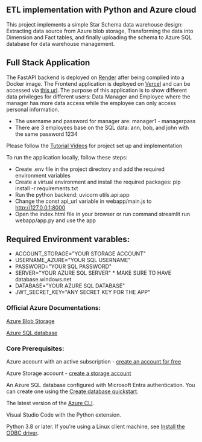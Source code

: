 ## ETL implementation with Python and Azure cloud

This project implements a simple Star Schema data warehouse design: Extracting data source from Azure blob storage, Transforming the data into Dimension and Fact tables, and finally uploading the schema to Azure SQL database for data warehouse management.

## Full Stack Application

The FastAPI backend is deployed on [Render](https://render.com) after being complied into a Docker image. The Frontend application is deployed on [Vercel](https://vercel.com) and can be accessed via [this url](https://etl-tutorial.vercel.app/index.html). The purpose of this application is to show different data privileges for different users: Data Manager and Employee where the manager has more data access while the employee can only access personal information.

- The username and password for manager are: manager1 - managerpass
- There are 3 employees base on the SQL data: ann, bob, and john with the same password 1234

Please follow the [Tutorial Videos](https://www.youtube.com/watch?v=yIflPdERBvY&list=PL5WVbgdMDtS0rBQzayZnYlnIDHHyEAYxy) for project set up and implementation

To run the application locally, follow these steps:
- Create .env file in the project directory and add the required environment variables
- Create a virtual environment and install the required packages: pip install -r requirements.txt
- Run the python backend: uvicorn utils.api:app
- Change the const api_url variable in webapp/main.js to http://127.0.0.1:8000
- Open the index.html file in your browser or run command streamlit run webapp/app.py and use the app 

## Required Environment varables:
- ACCOUNT_STORAGE="YOUR STORAGE ACCOUNT"
- USERNAME_AZURE="YOUR SQL USERNAME"
- PASSWORD="YOUR SQL PASSWORD"
- SERVER="YOUR AZURE SQL SERVER" * MAKE SURE TO HAVE database.windows.net
- DATABASE="YOUR AZURE SQL DATABASE"
- JWT_SECRET_KEY="ANY SECRET KEY FOR THE APP"

### Official Azure Documentations:

[Azure Blob Storage](https://learn.microsoft.com/en-us/azure/storage/blobs/storage-quickstart-blobs-python?tabs=managed-identity%2Croles-azure-portal%2Csign-in-visual-studio-code&pivots=blob-storage-quickstart-scratch&fbclid=IwAR0_SXxKXmnzjU8YgZ7xHys0-F2yG-V4pXQk8us7wv1Z-gEys62RS6ODBRg#prerequisites)

[Azure SQL database](https://learn.microsoft.com/en-us/azure/azure-sql/database/azure-sql-python-quickstart?view=azuresql&tabs=windows%2Csql-inter)

### Core Prerequisites:

Azure account with an active subscription - [create an account for free](https://azure.microsoft.com/en-us/free/?ref=microsoft.com&utm_source=microsoft.com&utm_medium=docs&utm_campaign=visualstudio)

Azure Storage account - [create a storage account](https://learn.microsoft.com/en-us/azure/storage/common/storage-account-create?tabs=azure-portal)

An Azure SQL database configured with Microsoft Entra authentication. You can create one using the [Create database quickstart](https://learn.microsoft.com/en-us/azure/azure-sql/database/single-database-create-quickstart?view=azuresql&tabs=azure-portal).

The latest version of the [Azure CLI](https://learn.microsoft.com/en-us/cli/azure/get-started-with-azure-cli).

Visual Studio Code with the Python extension.

Python 3.8 or later. If you're using a Linux client machine, see [Install the ODBC driver](https://learn.microsoft.com/en-us/sql/connect/python/pyodbc/step-1-configure-development-environment-for-pyodbc-python-development?view=sql-server-ver16&tabs=linux#install-the-odbc-driver).
